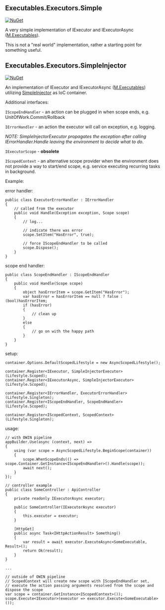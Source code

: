 ## Executables.Executors.Simple  

[![NuGet](https://img.shields.io/nuget/v/M.Executables.Executors.Simple.svg)](https://www.nuget.org/packages/M.Executables.Executors.Simple)

A very simple implementation of IExecutor and IExecutorAsync ([M.Executables](https://github.com/petar-m/executables)).  
  
This is not a "real world" implementation, rather a starting point for something useful.  

## Executables.Executors.SimpleInjector  
  
[![NuGet](https://img.shields.io/nuget/v/M.Executables.Executors.SimpleInjector.svg)](https://www.nuget.org/packages/M.Executables.Executors.SimpleInjector)

An implementation of IExecutor and IExecutorAsync ([M.Executables](https://github.com/petar-m/executables)) utilizing [SimpleInjector](https://simpleinjector.org) as IoC container.  
  
Additional interfaces:  

`IScopeEndHandler` - an action can be plugged in when scope ends, e.g. UnitOfWork.Commit/Rollback  
  
`IErrorHandler` - an action the executor will call on exception, e.g. logging.  
  
*NOTE: SimpleInjectorExecutor propagates the exception after calling IErrorHandler.Handle leaving the environment to decide what to do.*
  
`IExecutorScope` - **obsolete** 

`IScopedContext` - an alternative scope provider when the environment does not provide a way to start/end scope, e.g. service executing recurring tasks in background.  

Example:  

error handler:

    public class ExecutorErrorHandler : IErrorHandler
    {
        // called from the executor
        public void Handle(Exception exception, Scope scope)
        {
            // log...

            // indicate there was error
            scope.SetItem("HasError", true);

            // force IScopeEndHandler to be called
            scope.Dispose();
        }
    }  
  
scope end handler:   

    public class ScopeEndHandler : IScopeEndHandler
    {
        public void Handle(Scope scope)
        {
            object hasErrorItem = scope.GetItem("HasError");
            var hasError = hasErrorItem == null ? false : (bool)hasErrorItem;
            if (hasError)
            {
                // clean up
            }
            else
            {
                // go on with the happy path
            }
        }
    }  

setup:  

	container.Options.DefaultScopedLifestyle = new AsyncScopedLifestyle();
    
    container.Register<IExecutor, SimpleInjectorExecutor>(Lifestyle.Scoped);
    container.Register<IExecutorAsync, SimpleInjectorExecutor>(Lifestyle.Scoped);	
	
	container.Register<IErrorHandler, ExecutorErrorHandler>(Lifestyle.Singleton);
	container.Register<IScopeEndHandler, ScopeEndHandler>(Lifestyle.Scoped);
  
	container.Register<IScopedContext, ScopedContext>(Lifestyle.Singleton);  

usage:

	// with OWIN pipeline
    appBuilder.Use(async (context, next) =>
    {
        using (var scope = AsyncScopedLifestyle.BeginScope(container))
        {
            scope.WhenScopeEnds(() => scope.Container.GetInstance<IScopeEndHandler>().Handle(scope));
            await next();
        }
    });
	
	// controller example	
	public class SomeController : ApiController
    {
        private readonly IExecutorAsync executor;

        public SomeController(IExecutorAsync executor)
        {
            this.executor = executor;
        }

        [HttpGet]
        public async Task<IHttpActionResult> Something()
        {
            var result = await executor.ExecuteAsync<SomeExecutable, Result>();
            return Ok(result);
        }
    }
	
	...

	// outside of OWIN pipeline
	// ScopedContext will create new scope with IScopeEndHandler set, 
	// execute the action passing arguments resolved from the scope and dispose the scope
    var scope = container.GetInstance<IScopedContext>());
	scope.Execute<IExecutor>(executor => executor.Execute<SomeExecutable>());
	
      


 

 
  